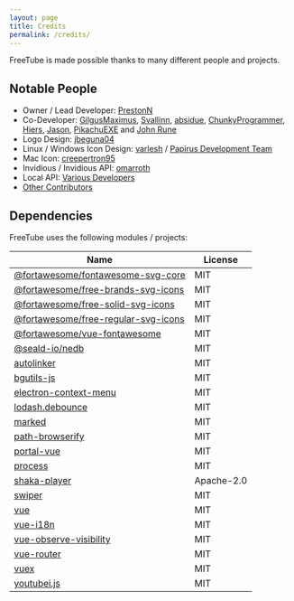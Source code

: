 ```yaml
---
layout: page
title: Credits
permalink: /credits/
---
```


FreeTube is made possible thanks to many different people and projects.

## Notable People

- Owner / Lead Developer: [PrestonN](https://github.com/PrestonN)
- Co-Developer: [GilgusMaximus](https://github.com/GilgusMaximus), [Svallinn](https://github.com/Svallinn), [absidue](https://github.com/absidue), [ChunkyProgrammer](https://github.com/ChunkyProgrammer), [Hiers](https://github.com/Hiers), [Jason](https://github.com/jasonhenriquez), [PikachuEXE](https://github.com/PikachuEXE) and [John Rune](https://github.com/efb4f5ff-1298-471a-8973-3d47447115dc)
- Logo Design: [jbeguna04](https://github.com/jbeguna04)
- Linux / Windows Icon Design: [varlesh](https://github.com/varlesh) / [Papirus Development Team](https://github.com/PapirusDevelopmentTeam/papirus-icon-theme)
- Mac Icon: [creepertron95](https://github.com/creepertron95)
- Invidious / Invidious API: [omarroth](https://github.com/omarroth)
- Local API: [Various Developers](/usage/local-api)
- [Other Contributors](https://github.com/FreeTubeApp/FreeTube/graphs/contributors)

## Dependencies

FreeTube uses the following modules / projects:

| Name                                                                               | License    |
| ---------------------------------------------------------------------------------- | ---------- |
| [@fortawesome/fontawesome-svg-core](https://github.com/FortAwesome/Font-Awesome)   | MIT        |
| [@fortawesome/free-brands-svg-icons](https://github.com/FortAwesome/Font-Awesome)  | MIT        |
| [@fortawesome/free-solid-svg-icons](https://github.com/FortAwesome/Font-Awesome)   | MIT        |
| [@fortawesome/free-regular-svg-icons](https://github.com/FortAwesome/Font-Awesome) | MIT        |
| [@fortawesome/vue-fontawesome](https://github.com/FortAwesome/vue-fontawesome)     | MIT        |
| [@seald-io/nedb](https://github.com/seald/nedb)                                    | MIT        |
| [autolinker](https://github.com/gregjacobs/Autolinker.js)                          | MIT        |
| [bgutils-js](https://github.com/LuanRT/BgUtils)                                    | MIT        |
| [electron-context-menu](https://github.com/sindresorhus/electron-context-menu)     | MIT        |
| [lodash.debounce](https://github.com/lodash/lodash)                                | MIT        |
| [marked](https://github.com/markedjs/marked)                                       | MIT        |
| [path-browserify](https://github.com/browserify/path-browserify)                   | MIT        |
| [portal-vue](https://github.com/LinusBorg/portal-vue)                              | MIT        |
| [process](https://github.com/defunctzombie/node-process)                           | MIT        |
| [shaka-player](https://github.com/shaka-project/shaka-player)                      | Apache-2.0 |
| [swiper](https://github.com/nolimits4web/swiper)                                   | MIT        |
| [vue](https://github.com/vuejs/vue)                                                | MIT        |
| [vue-i18n](https://github.com/kazupon/vue-i18n)                                    | MIT        |
| [vue-observe-visibility](https://github.com/Akryum/vue-observe-visibility)         | MIT        |
| [vue-router](https://github.com/vuejs/vue-router)                                  | MIT        |
| [vuex](https://github.com/vuejs/vuex)                                              | MIT        |
| [youtubei.js](https://github.com/LuanRT/YouTube.js)                                | MIT        |
